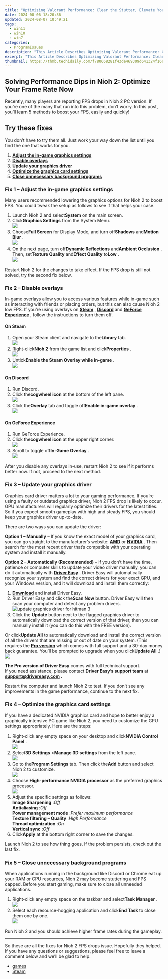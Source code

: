 ```yaml
---
title: "Optimizing Valorant Performance: Clear the Stutter, Elevate Your FPS!"
date: 2024-08-06 18:20:36
updated: 2024-08-07 10:49:21
tags:
  - win11
  - win10
  - win7
categories:
  - ProgramIssues
description: "This Article Describes Optimizing Valorant Performance: Clear the Stutter, Elevate Your FPS!"
excerpt: "This Article Describes Optimizing Valorant Performance: Clear the Stutter, Elevate Your FPS!"
thumbnail: https://thmb.techidaily.com/f780668281f43de469309d641324f16afda3a68eb738e8c283227d7e47f57830.jpg
---
```


## Solving Performance Dips in Nioh 2: Optimize Your Frame Rate Now

Recently, many players are reporting FPS drops in Nioh 2 PC version. If you’re one of the many that run into this problem, don’t worry. In this post, you’ll learn 5 methods to boost your FPS, easily and quickly!

## Try these fixes

 You don’t have to try them all. Just work your way down the list until you find the one that works for you.

1. **[Adjust the in-game graphics settings](https://tools.techidaily.com/drivereasy/download/)**
2. **[Disable overlays](https://tools.techidaily.com/drivereasy/download/)**
3. **[Update your graphics driver](https://tools.techidaily.com/drivereasy/download/)**
4. **[Optimize the graphics card settings](https://tools.techidaily.com/drivereasy/download/)**
5. **[Close unnecessary background programs](https://tools.techidaily.com/drivereasy/download/)**

### Fix 1 – Adjust the in-game graphics settings

 Many users recommended lowering the graphics options for Nioh 2 to boost FPS. You could tweak the setup as follows to see if that helps your case.

1. Launch Nioh 2 and select**System** on the main screen.
2. Click**Graphics Settings** from the System Menu.  
![](https://images.drivereasy.com/wp-content/uploads/2021/02/graphics-settings-1.jpg)
3. Choose**Full Screen** for Display Mode, and turn off**Shadows** and**Motion Blur** .  
![](https://images.drivereasy.com/wp-content/uploads/2021/02/graphics-settings-3.jpg)
4. On the next page, turn off**Dynamic Reflections** and**Ambient Occlusion** . Then, set**Texture Quality** and**Effect Quality** to**Low** .  
![](https://images.drivereasy.com/wp-content/uploads/2021/02/graphics-settings-2.jpg)

 Restart Nioh 2 for the changes to take effect. If the FPS drop is still not solved, try the second fix below.

### Fix 2 – Disable overlays

 In-game overlays allow you to access various features while in-game such as interacting with friends or placing orders, but this can also cause Nioh 2 low FPS. If you’re using overlays on **[Steam](https://tools.techidaily.com/drivereasy/download/)**  , **[Discord](https://tools.techidaily.com/drivereasy/download/)**  and **[GeForce Experience](https://tools.techidaily.com/drivereasy/download/)**  , follow the instructions to turn them off.

#### On Steam

1. Open your Steam client and navigate to the**Library** tab.  
![](https://images.drivereasy.com/wp-content/uploads/2021/01/steam-4.jpg)
2. Right-click**Nioh 2** from the game list and click**Properties** .  
![](https://images.drivereasy.com/wp-content/uploads/2021/02/steam-settings.jpg)
3. Untick**Enable the Steam Overlay while in-game** .  
![](https://images.drivereasy.com/wp-content/uploads/2021/02/steam-overlay-3.jpg)

#### On Discord

1. Run Discord.
2. Click the**cogwheel icon** at the bottom of the left pane.  
![](https://images.drivereasy.com/wp-content/uploads/2021/02/7-2-1.jpg)
3. Click the**Overlay** tab and toggle off**Enable in-game overlay** .  
![](https://images.drivereasy.com/wp-content/uploads/2021/02/7-2-2.jpg)

#### On GeForce Experience

1. Run GeForce Experience.
2. Click the**cogwheel icon** at the upper right corner.  
![](https://images.drivereasy.com/wp-content/uploads/2021/02/7-1-1.jpg)
3. Scroll to toggle off**In-Game Overlay** .  
![](https://images.drivereasy.com/wp-content/uploads/2021/02/0-00.jpg)

 After you disable any overlays in-use, restart Nioh 2 to see if it performs better now. If not, proceed to the next method.

### Fix 3 – Update your graphics driver

 Graphics card driver matters a lot to your gaming performance. If you’re using a faulty or outdated graphics driver, Nioh 2 FPS drop is likely to occur. GPU manufacturers will regularly optimize their drivers for the latest titles. So if you expect smooth gameplay with high and steady FPS, you should keep your graphics driver up-to-date.

There are two ways you can update the driver:

**Option 1 – Manually** – If you know the exact model of your graphics card, you can go straight to the manufacturer’s website: **[AMD](https://www.amd.com/en/support)**  or **[NVIDIA](https://www.nvidia.com/Download/index.aspx)**  . Then search for the most recent driver that’s compatible with your operating system and install it manually.

**Option 2 – Automatically (Recommended)** – If you don’t have the time, patience or computer skills to update your video driver manually, you can do it automatically with **[Driver Easy](https://tools.techidaily.com/drivereasy/download/)**  . Driver Easy will automatically recognize your system and find the correct drivers for your exact GPU, and your Windows version, and it will download and install them correctly:

1. **[Download](https://tools.techidaily.com/drivereasy/download/)**  and install Driver Easy.
2. Run Driver Easy and click the**Scan Now** button. Driver Easy will then scan your computer and detect any problem drivers.  
![update graphics driver for hitman 3](https://images.drivereasy.com/wp-content/uploads/2021/01/update-graphics-driver-de-1.jpg)
3. Click the **Update** button next to the flagged graphics driver to automatically download the correct version of that driver, then you can manually install it (you can do this with the FREE version).  

 Or click**Update All** to automatically download and install the correct version of all the drivers that are missing or out of date on your system. (This requires the **[Pro version](https://tools.techidaily.com/drivereasy/download/)**  which comes with full support and a 30-day money back guarantee. You’ll be prompted to upgrade when you click**Update All** .)  
![](https://images.drivereasy.com/wp-content/uploads/2021/01/amd-5700-de-1-1.jpg)

**The Pro version of Driver Easy** comes with full technical support.  
 If you need assistance, please contact **Driver Easy’s support team** at **[support@drivereasy.com](https://tools.techidaily.com/drivereasy/download/) .**

 Restart the computer and launch Nioh 2 to test. If you don’t see any improvements in the game performance, continue to the next fix.

### Fix 4 – Optimize the graphics card settings

 If you have a dedicated NVIDIA graphics card and hope to better enjoy a graphically intensive PC game like Nioh 2, you need to customize the GPU settings appropriately. Here are the steps:

1. Right-click any empty space on your desktop and click**NVIDIA Control Panel** .  
![](https://images.drivereasy.com/wp-content/uploads/2021/02/nvidia-settings-1.jpg)
2. Select**3D Settings** \>**Manage 3D settings** from the left pane.  
![](https://images.drivereasy.com/wp-content/uploads/2021/02/nvidia-settings-2.jpg)
3. Go to the**Program Settings** tab. Then click the**Add** button and select Nioh 2 to customize.  
![](https://images.drivereasy.com/wp-content/uploads/2021/02/nvidia-settings-3.jpg)
4. Choose **High-performance NVIDIA processor** as the preferred graphics processor.  
![](https://images.drivereasy.com/wp-content/uploads/2021/02/nvidia-settings-8-1.jpg)
5. Adjust the specific settings as follows:  
**Image Sharpening** :_Off_  
**Antialiasing** :_Off_  
**Power management mode** :_Prefer maximum performance_  
**Texture filtering – Quality** :_High Performance_  
**Thread optimization** :_On_  
**Vertical sync** :_Off_
6. Click**Apply** at the bottom right corner to save the changes.

 Launch Nioh 2 to see how thing goes. If the problem persists, check out the last fix.

### Fix 5 – Close unnecessary background programs

 When applications running in the background like Discord or Chrome eat up your RAM or CPU resources, Nioh 2 may become stuttering and FPS capped. Before you start gaming, make sure to close all unneeded applications.

1. Right-click any empty space on the taskbar and select**Task Manager** .  
![](https://images.drivereasy.com/wp-content/uploads/2021/02/ta-1.jpg)
2. Select each resource-hogging application and click**End Task** to close them one by one.  
![](https://images.drivereasy.com/wp-content/uploads/2021/02/ta-2.jpg)

Run Nioh 2 and you should achieve higher frame rates during the gameplay.

---

 So these are all the fixes for Nioh 2 FPS drops issue. Hopefully they helped. If you have any questions or suggestions, please feel free to leave a comment below and we’ll be glad to help.

* [games](https://tools.techidaily.com/drivereasy/download/)
* [Steam](https://tools.techidaily.com/drivereasy/download/)

<ins class="adsbygoogle"
     style="display:block"
     data-ad-format="autorelaxed"
     data-ad-client="ca-pub-7571918770474297"
     data-ad-slot="1223367746"></ins>



<ins class="adsbygoogle"
     style="display:block"
     data-ad-client="ca-pub-7571918770474297"
     data-ad-slot="8358498916"
     data-ad-format="auto"
     data-full-width-responsive="true"></ins>
